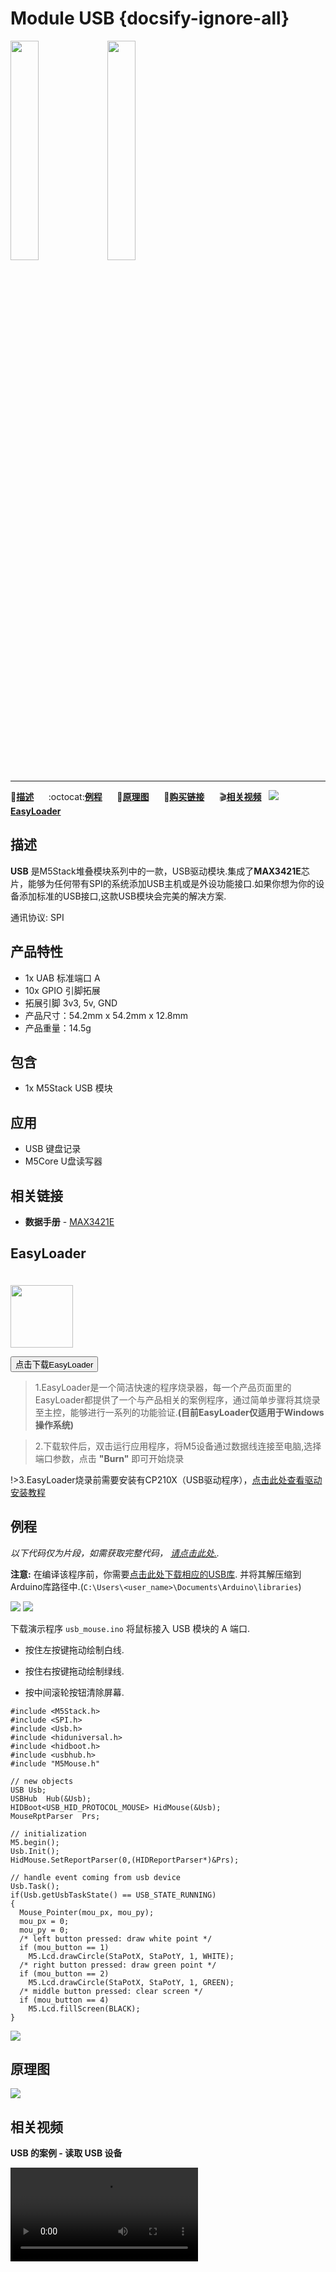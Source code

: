 # Module USB {docsify-ignore-all}

<img src="assets/img/product_pics/module/module_usb_01.png" width="30%" height="30%"> <img src="assets/img/product_pics/module/module_usb_02.png" width="30%" height="30%">

***

:memo:**[描述](#描述)**&nbsp;&nbsp;&nbsp;&nbsp;&nbsp;&nbsp;:octocat:**[例程](#例程)**&nbsp;&nbsp;&nbsp;&nbsp;&nbsp;&nbsp;:electric_plug:**[原理图](#原理图)**&nbsp;&nbsp;&nbsp;&nbsp;&nbsp;&nbsp;🛒**[购买链接](https://m5stack.com/collections/m5-module/products/usb-module)**&nbsp;&nbsp;&nbsp;&nbsp;&nbsp;&nbsp;:clapper:**[相关视频](#相关视频)**&nbsp;&nbsp;&nbsp;<img src="https://m5stack.oss-cn-shenzhen.aliyuncs.com/image/EasyLoader_logo-min.jpg">**[EasyLoader](#EasyLoader)**

## 描述

**USB** 是M5Stack堆叠模块系列中的一款，USB驱动模块.集成了**MAX3421E**芯片，能够为任何带有SPI的系统添加USB主机或是外设功能接口.如果你想为你的设备添加标准的USB接口,这款USB模块会完美的解决方案.

通讯协议: SPI

## 产品特性

-  1x UAB 标准端口 A
-  10x GPIO 引脚拓展
-  拓展引脚 3v3, 5v, GND
-  产品尺寸：54.2mm x 54.2mm x 12.8mm
-  产品重量：14.5g

## 包含

-  1x M5Stack USB 模块

## 应用

-  USB 键盘记录
-  M5Core U盘读写器

## 相关链接

- **数据手册** - [MAX3421E](https://m5stack.oss-cn-shenzhen.aliyuncs.com/resource/docs/datasheet/module/MAX3421E_en.pdf)


## EasyLoader

<img src="https://m5stack.oss-cn-shenzhen.aliyuncs.com/image/EasyLoader_logo.png" width="100px" style="margin-top:20px">

<a href="https://m5stack.oss-cn-shenzhen.aliyuncs.com/EasyLoader/Module/EasyLoader_USB.exe"><button type="button" class="btn btn-primary">点击下载EasyLoader</button></a>

>1.EasyLoader是一个简洁快速的程序烧录器，每一个产品页面里的EasyLoader都提供了一个与产品相关的案例程序，通过简单步骤将其烧录至主控，能够进行一系列的功能验证.**(目前EasyLoader仅适用于Windows操作系统)**

>2.下载软件后，双击运行应用程序，将M5设备通过数据线连接至电脑,选择端口参数，点击 **"Burn"** 即可开始烧录

!>3.EasyLoader烧录前需要安装有CP210X（USB驱动程序），[点击此处查看驱动安装教程](zh_CN/related_documents/M5Burner#安装串口驱动)


## 例程

*以下代码仅为片段，如需获取完整代码， [请点击此处.](https://github.com/m5stack/M5-ProductExampleCodes/tree/master/Module/USB/Arduino).*

**注意:**
在编译该程序前，你需要[点击此处下载相应的USB库](https://github.com/m5stack/M5-ProductExampleCodes/tree/master/Module/USB/Arduino/Library).
并将其解压缩到Arduino库路径中.(`C:\Users\<user_name>\Documents\Arduino\libraries`)

<img src="assets/img/product_pics/module/module_usb_03.png">

<img src="assets/img/product_pics/module/module_usb_04.png">

下载演示程序 `usb_mouse.ino`
将鼠标接入 USB 模块的 A 端口.

* 按住左按键拖动绘制白线.

* 按住右按键拖动绘制绿线.

* 按中间滚轮按钮清除屏幕.

```arduino
#include <M5Stack.h>
#include <SPI.h>
#include <Usb.h>
#include <hiduniversal.h>
#include <hidboot.h>
#include <usbhub.h>
#include "M5Mouse.h"

// new objects
USB Usb;
USBHub  Hub(&Usb);
HIDBoot<USB_HID_PROTOCOL_MOUSE> HidMouse(&Usb);
MouseRptParser  Prs;

// initialization
M5.begin();
Usb.Init();
HidMouse.SetReportParser(0,(HIDReportParser*)&Prs);

// handle event coming from usb device
Usb.Task();
if(Usb.getUsbTaskState() == USB_STATE_RUNNING)
{
  Mouse_Pointer(mou_px, mou_py);
  mou_px = 0;
  mou_py = 0;
  /* left button pressed: draw white point */
  if (mou_button == 1)
    M5.Lcd.drawCircle(StaPotX, StaPotY, 1, WHITE);
  /* right button pressed: draw green point */
  if (mou_button == 2)
    M5.Lcd.drawCircle(StaPotX, StaPotY, 1, GREEN);
  /* middle button pressed: clear screen */
  if (mou_button == 4)
    M5.Lcd.fillScreen(BLACK);
}
```

<img src="assets/img/product_pics/module/module_example/USB/example_module_usb_01.png">

## 原理图

<img src="assets/img/product_pics/module/usb_sch.png">

## 相关视频

**USB 的案例 - 读取 USB 设备**

<video class="video_size" controls>
    <source src="https://m5stack.oss-cn-shenzhen.aliyuncs.com/video/Blog/Twitch201902/USB%20Interface.mp4" type="video/mp4">
</video>
